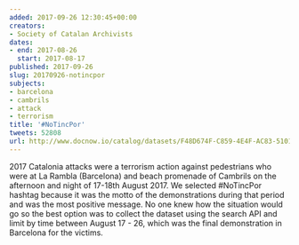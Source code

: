 ```yaml
---
added: 2017-09-26 12:30:45+00:00
creators:
- Society of Catalan Archivists
dates:
- end: 2017-08-26
  start: 2017-08-17
published: 2017-09-26
slug: 20170926-notincpor
subjects:
- barcelona
- cambrils
- attack
- terrorism
title: '#NoTincPor'
tweets: 52808
url: http://www.docnow.io/catalog/datasets/F48D674F-C859-4E4F-AC83-510181DA3545.csv.gz
---
```


2017 Catalonia attacks were a terrorism action against pedestrians who were at La Rambla (Barcelona) and beach promenade of Cambrils on the afternoon and night of 17-18th August 2017. We selected #NoTincPor hashtag because it was the motto of the demonstrations during that period and was the most positive message. No one knew how the situation would go so the best option was to collect the dataset using the search API and limit by time between August 17 - 26, which was the final demonstration in Barcelona for the victims.
